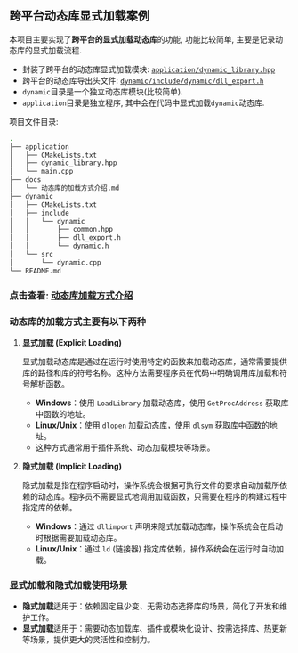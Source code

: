 ## 跨平台动态库显式加载案例

本项目主要实现了**跨平台的显式加载动态库**的功能, 功能比较简单, 主要是记录动态库的显式加载流程.

- 封装了跨平台的动态库显式加载模块: [`application/dynamic_library.hpp`](./application/dynamic_library.hpp)
- 跨平台的动态库导出头文件: [`dynamic/include/dynamic/dll_export.h`](./dynamic/include/dynamic/dll_export.h)
- `dynamic`目录是一个独立动态库模块(比较简单).
- `application`目录是独立程序, 其中会在代码中显式加载`dynamic`动态库.

项目文件目录:

```sh
.
├── application
│   ├── CMakeLists.txt
│   ├── dynamic_library.hpp
│   └── main.cpp
├── docs
│   └── 动态库的加载方式介绍.md
├── dynamic
│   ├── CMakeLists.txt
│   ├── include
│   │   └── dynamic
│   │       ├── common.hpp
│   │       ├── dll_export.h
│   │       └── dynamic.h
│   └── src
│       └── dynamic.cpp
└── README.md
```

### 点击查看: [动态库加载方式介绍](./docs/动态库的加载方式介绍.md)

### 动态库的加载方式主要有以下两种

1. **显式加载 (Explicit Loading)**

   显式加载动态库是通过在运行时使用特定的函数来加载动态库，通常需要提供库的路径和库的符号名称。这种方法需要程序员在代码中明确调用库加载和符号解析函数。

   - **Windows**：使用 `LoadLibrary` 加载动态库，使用 `GetProcAddress` 获取库中函数的地址。
   - **Linux/Unix**：使用 `dlopen` 加载动态库，使用 `dlsym` 获取库中函数的地址。
   - 这种方式通常用于插件系统、动态加载模块等场景。

2. **隐式加载 (Implicit Loading)**

   隐式加载是指在程序启动时，操作系统会根据可执行文件的要求自动加载所依赖的动态库。程序员不需要显式地调用加载函数，只需要在程序的构建过程中指定库的依赖。

   - **Windows**：通过 `dllimport` 声明来隐式加载动态库，操作系统会在启动时根据需要加载动态库。
   - **Linux/Unix**：通过 `ld` (链接器) 指定库依赖，操作系统会在运行时自动加载。

### 显式加载和隐式加载使用场景

- **隐式加载**适用于：依赖固定且少变、无需动态选择库的场景，简化了开发和维护工作。
- **显式加载**适用于：需要动态加载库、插件或模块化设计、按需选择库、热更新等场景，提供更大的灵活性和控制力。